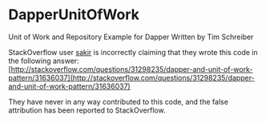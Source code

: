 # DapperUnitOfWork
Unit of Work and Repository Example for Dapper
Written by Tim Schreiber

StackOverflow user [sakir](http://stackoverflow.com/users/2460637/sakir) is incorrectly claiming that they wrote this code in the following answer: 
[http://stackoverflow.com/questions/31298235/dapper-and-unit-of-work-pattern/31636037](http://stackoverflow.com/questions/31298235/dapper-and-unit-of-work-pattern/31636037)
    
They have never in any way contributed to this code, and the false attribution has been reported to StackOverflow.
